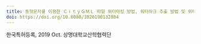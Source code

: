 ```yaml
---
title: 동형문자를 이용한 ＣｉｔｙＧＭＬ 파일 워터마킹 방법, 워터마크 추출 방법 및 워터마킹 시스템 CityGML file watermarking method, watermark extraction method and watermarking system using isomorphic characters
doi: https://doi.org/10.8080/1020190132804
---
```


<!--
    이 곳에 저널과 연월, 그리고 저자를 적습니다. 저자 중 연구실 멤버는 볼드체로 표시합니다.
    (볼드체 표기방법: **두 개의 별표로 둘러 쌈**)
-->

한국특허등록, 2019 Oct.
상명대학교산학협력단
